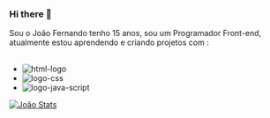 ### Hi there 👋

Sou o João Fernando tenho 15 anos, sou um Programador Front-end, atualmente estou aprendendo e criando projetos com :
<BR>
<br>

- <img src="https://img.shields.io/badge/HTML5-E34F26?style=for-the-badge&logo=html5&logoColor=white" alt="html-logo"/>
- <img src="https://img.shields.io/badge/CSS3-1572B6?style=for-the-badge&logo=css3&logoColor=white" alt="logo-css"/>
- <img src="https://img.shields.io/badge/JavaScript-323330?style=for-the-badge&logo=javascript&logoColor=F7DF1E" alt="logo-java-script"/>

[![João Stats](https://github-readme-stats.vercel.app/api?username=joaobigodon)](https://github.com/anuraghazra/github-readme-stats)
